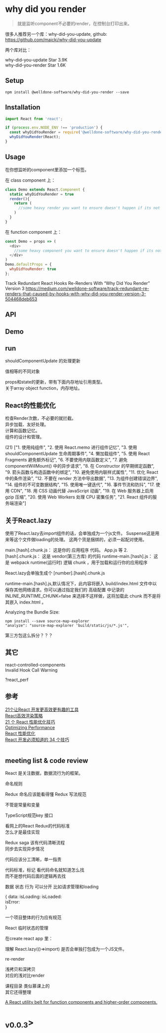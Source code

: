 # why did you render

> 就是监听component不必要的render，在控制台打印出来。


很多人推荐另一个库：why-did-you-update, github: https://github.com/maicki/why-did-you-update

两个库对比：

why-did-you-update Star 3.9K  
why-did-you-render Star 1.6K


## Setup

```shell
npm install @welldone-software/why-did-you-render --save
```

## Installation

```js
import React from 'react';

if (process.env.NODE_ENV !== 'production') {
  const whyDidYouRender = require('@welldone-software/why-did-you-render');
  whyDidYouRender(React);
}
```

## Usage

在你想监听的component里添加一个标签。

在 class component 上：

```js
class Demo extends React.Component {
  static whyDidYouRender = true
  render(){
    return (
      //some heavy render you want to ensure doesn't happen if its not neceserry
    )
  }
}
```

在 function component 上：

```js
const Demo = props => (
  <div>
    //some heavy component you want to ensure doesn't happen if its not neceserry
  </div>
)
Demo.defaultProps = {
  whyDidYouRender: true
};
```


Track Redundant React Hooks Re-Renders With “Why Did You Render” Version 3
https://medium.com/welldone-software/track-redundant-re-renders-that-caused-by-hooks-with-why-did-you-render-version-3-504468deb653


## API



## Demo  



## run

shouldComponentUpdate 的处理更新   

值相等的不同对象  

props和state的更新，带有下面内存地址引用类型。  
关于array object function，内存地址。  


## React的性能优化

检查Render次数，不必要的就拦截。  
异步加载、友好处理。    
计算和函数记忆。  
组件的设计和管理。  


(21) ["1. 使用纯组件", "2. 使用 React.memo 进行组件记忆", "3. 使用 shouldComponentUpdate 生命周期事件", "4. 懒加载组件", "5. 使用 React Fragments 避免额外标记", "6. 不要使用内联函数定义", "7. 避免 componentWillMount() 中的异步请求", "8. 在 Constructor 的早期绑定函数", "9. 箭头函数与构造函数中的绑定", "10. 避免使用内联样式属性", "11. 优化 React 中的条件渲染", "12. 不要在 render 方法中导出数据", "13. 为组件创建错误边界", "14. 组件的不可变数据结构", "15. 使用唯一键迭代", "16. 事件节流和防抖", "17. 使用 CDN", "18. 用 CSS 动画代替 JavaScript 动画", "19. 在 Web 服务器上启用 gzip 压缩", "20. 使用 Web Workers 处理 CPU 密集任务", "21. React 组件的服务端渲染"]

## 关于React.lazy

使用了React.lazy去import组件的话，会单独成为一个js文件。
Suspense这是用来等这个文件做loading的处理。
这两个货是捆绑的，必须一起配对使用。  


main.[hash].chunk.js： 这是你的 应用程序 代码。 App.js 等
2.[hash].chunk.js： 这是 vendor(第三方库) 的代码
runtime-main.[hash].js： 这是 webpack runtime(运行时) 逻辑 chunk ，用于加载和运行你的应用程序

React.lazy会单独生成个 [number].[hash].chunk.js

runtime-main.[hash].js,默认情况下，此内容将嵌入 build/index.html 文件中以保存其他网络请求。你可以通过指定我们的 高级配置 中记录的INLINE_RUNTIME_CHUNK=false 来选择不这样做，这将加载此 chunk 而不是将其嵌入 index.html 。


Analyzing the Bundle Size:  

```
npm install --save source-map-explorer
"analyze": "source-map-explorer 'build/static/js/*.js'",
```

第三方包这么拆分？？？


## 其它 

react-controlled-components  
Invalid Hook Call Warning

?react_perf


## 参考

[21个让React 开发更高效更有趣的工具](https://juejin.im/post/5d50a99cf265da03e61b0271)  
[React高效渲染策略](https://github.com/fi3ework/blog/issues/15)  
[21 个 React 性能优化技巧](https://www.infoq.cn/article/KVE8xtRs-uPphptq5LUz)  
[Optimizing Performance](https://zh-hans.reactjs.org/docs/optimizing-performance.html#use-the-production-build)  
[React 性能优化](https://juejin.im/post/5c8b71566fb9a049dc0324cc)  
[React 开发必须知道的 34 个技巧](https://juejin.im/post/5dcb5a80e51d4520db19b906)  
[]()  
[]()  


## meeting list & code review

React 是关注数据，数据流行为的框架。  

命名规则

Redux 命名应该能看得懂 
Redux 写法规范 

不管是常量和变量  

TypeScript规范key  接口

看网上的React Redux的代码标准  
怎么才是最佳实现  

Redux saga 该有代码清晰流程    
同步去实现异步情况  

代码应该分工清晰，单一指责  

代码标准，标记
看代码命名就知道怎么找  
而不是想代码后面的逻辑再去找 

数据 状态 行为 可以分开
比如请求管理和loading

{
  data: 
  isLoading: 
  isLoaded:  
  isError:  
}


一个项目整体的行为应有规范  

React 临时状态的管理  

在create react app 里：

理解 React.lazy(()=>import) 是否会单独打包成为一个JS文件。  


re-render

浅拷贝和深拷贝  
对应的浅对比render  

课程目录 类似慕课上的  
其它还得整理  


[A React utility belt for function components and higher-order components.](https://github.com/acdlite/recompose)    

<h1><sub>v0.0.3</sub>></h1>


